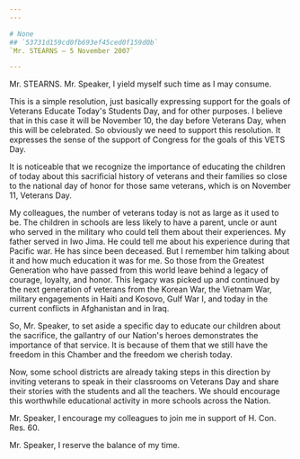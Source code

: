 ```yaml
---
---

# None
## `53731d159cd0fb693ef45ced0f159d0b`
`Mr. STEARNS — 5 November 2007`

---
```



Mr. STEARNS. Mr. Speaker, I yield myself such time as I may consume.

This is a simple resolution, just basically expressing support for 
the goals of Veterans Educate Today's Students Day, and for other 
purposes. I believe that in this case it will be November 10, the day 
before Veterans Day, when this will be celebrated. So obviously we need 
to support this resolution. It expresses the sense of the support of 
Congress for the goals of this VETS Day.

It is noticeable that we recognize the importance of educating the 
children of today about this sacrificial history of veterans and their 
families so close to the national day of honor for those same veterans, 
which is on November 11, Veterans Day.

My colleagues, the number of veterans today is not as large as it 
used to be. The children in schools are less likely to have a parent, 
uncle or aunt who served in the military who could tell them about 
their experiences. My father served in Iwo Jima. He could tell me about 
his experience during that Pacific war. He has since been deceased. But 
I remember him talking about it and how much education it was for me. 
So those from the Greatest Generation who have passed from this world 
leave behind a legacy of courage, loyalty, and honor. This legacy was 
picked up and continued by the next generation of veterans from the 
Korean War, the Vietnam War, military engagements in Haiti and Kosovo, 
Gulf War I, and today in the current conflicts in Afghanistan and in 
Iraq.

So, Mr. Speaker, to set aside a specific day to educate our children 
about the sacrifice, the gallantry of our Nation's heroes demonstrates 
the importance of that service. It is because of them that we still 
have the freedom in this Chamber and the freedom we cherish today.

Now, some school districts are already taking steps in this direction 
by inviting veterans to speak in their classrooms on Veterans Day and 
share their stories with the students and all the teachers. We should 
encourage this worthwhile educational activity in more schools across 
the Nation.

Mr. Speaker, I encourage my colleagues to join me in support of H. 
Con. Res. 60.

Mr. Speaker, I reserve the balance of my time.